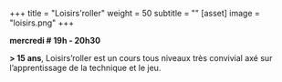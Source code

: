+++
title = "Loisirs'roller"
weight = 50
subtitle = ""
[asset]
  image = "loisirs.png"
+++

__mercredi # 19h - 20h30__

 __\> 15 ans__, Loisirs’roller est un cours tous niveaux très convivial axé sur l’apprentissage de la technique et le jeu.